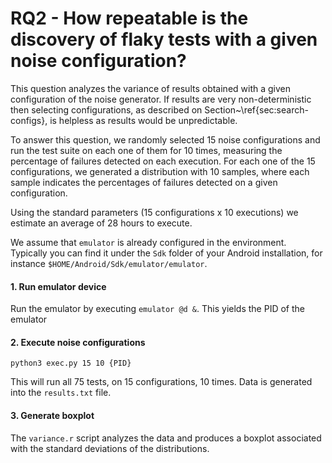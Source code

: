 # RQ2 - How repeatable is the discovery of flaky tests with a given noise configuration?

This question analyzes the variance of results obtained with a given configuration of the noise generator. If results are very non-deterministic then selecting configurations, as described on Section~\ref{sec:search-configs}, is helpless as results would be unpredictable. 

To answer this question, we randomly selected 15 noise configurations and run the test suite on each one of them for 10 times, measuring the percentage of failures detected on each execution. For each one of the 15 configurations, we generated a distribution with 10 samples, where each sample indicates the percentages of failures detected on a given configuration. 

Using the standard parameters (15 configurations x 10 executions) we estimate an average of 28 hours to execute. 

We assume that `emulator` is already configured in the environment. Typically you can find it under the `Sdk` folder of your Android installation, for instance `$HOME/Android/Sdk/emulator/emulator`.

#### 1. Run emulator device
Run the emulator by executing `emulator @d &`. This yields the PID of the emulator

#### 2. Execute noise configurations
```
python3 exec.py 15 10 {PID}
```
This will run all 75 tests, on 15 configurations, 10 times. Data is generated into the `results.txt` file. 

#### 3. Generate boxplot

The `variance.r` script analyzes the data and produces a boxplot associated with the standard deviations of the distributions.